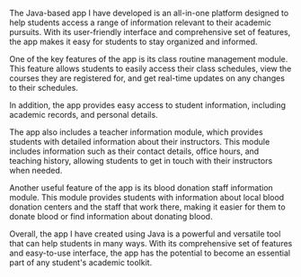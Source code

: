 The Java-based app I have developed is an all-in-one platform designed to help students access a range of information relevant to their academic pursuits. With its user-friendly interface and comprehensive set of features, the app makes it easy for students to stay organized and informed.

One of the key features of the app is its class routine management module. This feature allows students to easily access their class schedules, view the courses they are registered for, and get real-time updates on any changes to their schedules.

In addition, the app provides easy access to student information, including academic records,  and personal details. 

The app also includes a teacher information module, which provides students with detailed information about their instructors. This module includes information such as their contact details, office hours, and teaching history, allowing students to get in touch with their instructors when needed.

Another useful feature of the app is its blood donation staff information module. This module provides students with information about local blood donation centers and the staff that work there, making it easier for them to donate blood or find information about donating blood.

Overall, the app I have created using Java is a powerful and versatile tool that can help students in many ways. With its comprehensive set of features and easy-to-use interface, the app has the potential to become an essential part of any student's academic toolkit.
